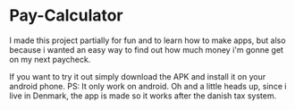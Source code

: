 # Pay-Calculator

I made this project partially for fun and to learn how to make apps, but also because i wanted an easy way to find out how much money i'm gonne get on my next paycheck.

If you want to try it out simply download the APK and install it on your android phone.
PS: It only work on android.
Oh and a little heads up, since i live in Denmark, the app is made so it works after the danish tax system.
